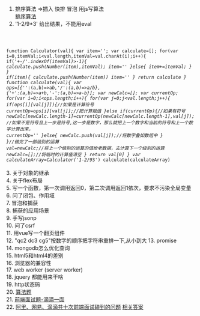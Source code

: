 1. 排序算法 =>插入 快排 冒泡 用js写算法   
 [排序算法](http://blog.csdn.net/u013063153/article/details/52667542#t10)
2. '1-2/9*3' 给出结果，不能用eval  
 <code>
	
	
 function  Calculator(val){
	var item='';
	var calculate=[];
	for(var i=0,itemVal;i<val.length,itemVal=val.charAt(i);i++){
		if('+-*/'.indexOf(itemVal)>-1){
			calculate.push(Number(item),itemVal);
			item=''
		}else{
			item+=itemVal;
		}
	}
	if(item){
		calculate.push(Number(item))
		item=''
	}
	return calculate
	}
	function calculate(val){
		var ops=[{'*':(a,b)=>a*b,'/':(a,b)=>a/b},
				{'+':(a,b)=>a+b,'-':(a,b)=>a-b}];
		var newCalc=[];
		var currentOp;
		for(var i=0;i<ops.length;i++){
			for(var j=0;j<val.length;j++){
				if(ops[i][val[j]]){//如果是计算符号
					currentOp=ops[i][val[j]];//把计算赋值
				}else if(currentOp){//如果有符号
					newCalc[newCalc.length-1]=currentOp(newCalc[newCalc.length-1],val[j]);
					//如果不是符号且上一步是符号,这一步是数字，那么就把上一个数字和当前的符号和上一个数字计算出来，
					currentOp=''
				}else{
					newCalc.push(val[j]);//将数字叠如数组中
				}
			}//做完了一部级别的运算
			val=newCalc;//将上一个级别的运算的值给老数据，去计算下一个级别的运算
			newCalc=[];//将临时的计算值清空
		}
		return val[0]
	}
	var calculateArray=Calculator('1-2/9*3')
	calculate(calculateArray)
</code>  
3. 关于对象的继承  
4. 关于flex布局  
5. 写一个函数，第一次调用返回0，第二次调用返回1依次，要求不污染全局变量   
6. 问了闭包、作用域  
7. 冒泡和捕获  
8. 捕获的应用场景  
9. 手写jsonp  
10. 问了csrf  
11. 用vue写一个翻页组件   
12. "qc2 dc3 cg5"按数字的顺序把字符串重排一下,从小到大
13. promise  
14. mongodb怎么优化查询  
15. html5和html4的差别  
16. 浏览器的兼容性  
17. web worker  (server worker)  
18. jquery 都能用来干啥  
19. http状态码  
20. [算法题](http://mp.weixin.qq.com/s/2DTcuFYa-ClmTGHBsZL82Q)  
21. [前端面试题-滴滴一面](http://blog.csdn.net/liuliuliu_666/article/details/78366901)  
22. [阿里、网易、滴滴共十次前端面试碰到的问题](https://segmentfault.com/a/1190000009662029)  [相关答案](https://zhoukekestar.github.io/notes/2017/06/07/interview-answers.html) 
